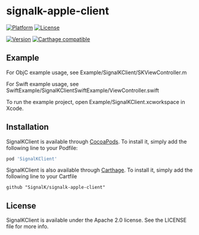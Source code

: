 # signalk-apple-client

[![Platform](https://img.shields.io/cocoapods/p/SignalKClient.svg?style=flat)](https://cocoapods.org/pods/SignalKClient)
[![License](https://img.shields.io/cocoapods/l/SignalKClient.svg?style=flat)](https://cocoapods.org/pods/SignalKClient)

[![Version](https://img.shields.io/cocoapods/v/SignalKClient.svg?style=flat)](https://cocoapods.org/pods/SignalKClient)
[![Carthage compatible](https://img.shields.io/badge/Carthage-compatible-4BC51D.svg?style=flat)](https://github.com/Carthage/Carthage)

## Example

For ObjC example usage, see Example/SignalKClient/SKViewController.m

For Swift example usage, see SwiftExample/SignalKClientSwiftExample/ViewController.swift

To run the example project, open Example/SignalKClient.xcworkspace in Xcode.

## Installation

SignalKClient is available through [CocoaPods](https://cocoapods.org). To install
it, simply add the following line to your Podfile:

```ruby
pod 'SignalKClient'
```

SignalKClient is also available through [Carthage](https://github.com/carthage/carthage). To install it, simply add the following line to your Cartfile

```
github "SignalK/signalk-apple-client"
```

## License

SignalKClient is available under the Apache 2.0 license. See the LICENSE file for more info.
